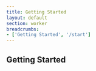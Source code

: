 ```yaml
---
title: Getting Started
layout: default
section: worker
breadcrumbs:
- ['Getting Started', '/start']
---
```


## Getting Started